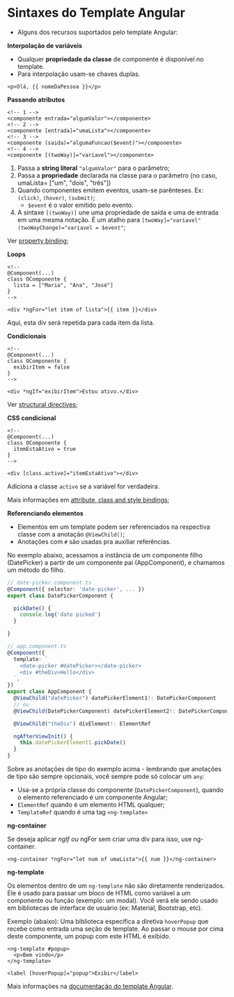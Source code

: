 # Sintaxes do Template Angular

* Alguns dos recursos suportados pelo template Angular:

**Interpolação de variáveis**

* Qualquer **propriedade da classe** de componente é disponível no template.
* Para interpolação usam-se chaves duplas.

```markup
<p>Olá, {{ nomeDaPessoa }}</p>
```

**Passando atributos**

```markup
<!-- 1 -->
<componente entrada="algumValor"></componente>
<!-- 2 -->
<componente [entrada]="umaLista"></componente>
<!-- 3 -->
<componente (saida)="algumaFuncao($event)"></componente>
<!-- 4 -->
<componente [(twoWay)]="variavel"></componente>
```

1. Passa a **string literal** `"algumValor"` para o parâmetro;
2. Passa a **propriedade** declarada na classe para o parâmetro \(no caso, umaLista= \["um", "dois", "três"\]\)
3. Quando componentes emitem eventos, usam-se parênteses. Ex: `(click)`, `(hover)`, `(submit)`;
   * `$event` é o valor emitido pelo evento.
4. A sintaxe `[(twoWay)]` une uma propriedade de saída e uma de entrada em uma mesma notação. É um atalho para `[twoWay]="variavel" (twoWayChange)="variavel = $event"`;

Ver [property binding](https://angular.io/guide/property-binding);

**Loops**

```markup
<!--
@Component(...)
class OComponente {
  lista = ["Maria", "Ana", "José"]
}
-->

<div *ngFor="let item of lista">{{ item }}</div>
```

Aqui, esta div será repetida para cada item da lista.

**Condicionais**

```markup
<!--
@Component(...)
class OComponente {
  exibirItem = false
}
-->

<div *ngIf="exibirItem">Estou ativo.</div>
```

Ver [structural directives](https://angular.io/guide/structural-directives);

**CSS condicional**

```markup
<!--
@Component(...)
class OComponente {
  itemEstaAtivo = true
}
-->

<div [class.active]="itemEstaAtivo"></div>
```

Adiciona a classe `active` se a variável for verdadeira.

Mais informações em [attribute, class and style bindings](https://angular.io/guide/attribute-binding);

**Referenciando elementos**

* Elementos em um template podem ser referenciados na respectiva classe com a anotação `@ViewChild()`;
* Anotações com `#` são usadas pra auxiliar referências.

No exemplo abaixo, acessamos a instância de um componente filho \(DatePicker\) a partir de um componente pai \(AppComponent\), e chamamos um método do filho.

```typescript
// date-picker.component.ts
@Component({ selector: 'date-picker', ... })
export class DatePickerComponent {

  pickDate() {
    console.log('date picked')
  }

}
```

```typescript
// app.component.ts
@Component({
  template: `
    <date-picker #datePicker></date-picker>
    <div #theDiv>Hello</div>
  `,
})
export class AppComponent {
  @ViewChild("datePicker") datePickerElement1!: DatePickerComponent
  // ou
  @ViewChild(DatePickerComponent) datePickerElement2!: DatePickerComponent

  @ViewChild("theDiv") divElement!: ElementRef

  ngAfterViewInit() {
    this.datePickerElement1.pickDate()
  }
}
```

Sobre as anotações de tipo do exemplo acima - lembrando que anotações de tipo são sempre opcionais, você sempre pode só colocar um `any`:

* Usa-se a própria classe do componente \(`DatePickerComponent`\), quando o elemento referenciado é um componente Angular;
* `ElementRef` quando é um elemento HTML qualquer;
* `TemplateRef` quando é uma tag `<ng-template>`

**ng-container**

Se deseja aplicar _ngIf ou_ ngFor sem criar uma div para isso, use ng-container.

```markup
<ng-container *ngFor="let num of umaLista">{{ num }}</ng-container>
```

**ng-template**

Os elementos dentro de um `ng-template` não são diretamente renderizados. Ele é usado para passar um bloco de HTML como variável a um componente ou função \(exemplo: um modal\). Você verá ele sendo usado em bibliotecas de interface de usuário \(ex: Material, Bootstrap, etc\).

Exemplo \(abaixo\): Uma biblioteca especifica a diretiva `hoverPopup` que recebe como entrada uma seção de template. Ao passar o mouse por cima deste componente, um popup com este HTML é exibido.

```markup
<ng-template #popup>
  <p>Bem vindo</p>
</ng-template>

<label [hoverPopup]="popup">Exibir</label>
```

Mais informações na [documentação do template Angular](https://angular.io/guide/template-syntax).

